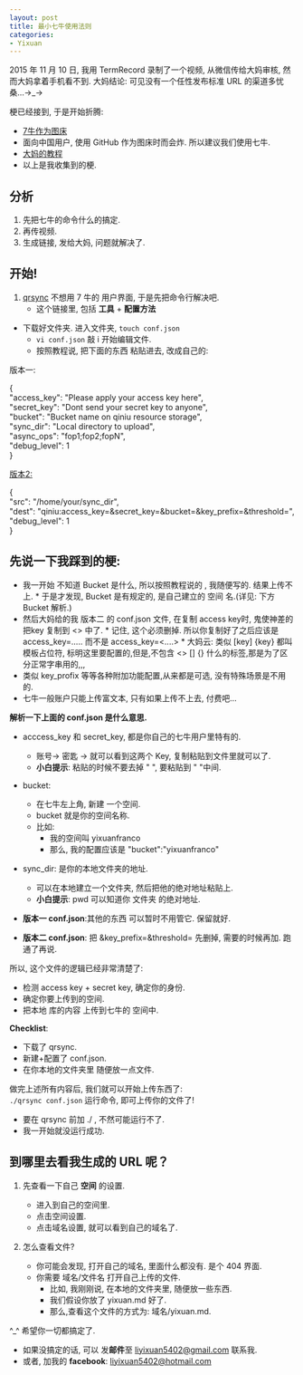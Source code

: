 ```yaml
---
layout: post
title: 最小七牛使用法则
categories:
- Yixuan
---
```


2015 年 11 月 10 日, 我用 TermRecord 录制了一个视频, 从微信传给大妈审核, 然而大妈拿着手机看不到.  大妈结论: 可见没有一个任性发布标准 URL 的渠道多忧桑...→_→

梗已经接到, 于是开始折腾:  

* [7牛作为图床](https://github.com/OpenMindClub/2.OMOOC.py/issues/70)  
* 面向中国用户, 使用 GitHub 作为图床时而会炸. 所以建议我们使用七牛.  
* [大妈的教程](http://blog.zhgdg.org/2013-08/usage7niu/)  
* 以上是我收集到的梗.  

## 分析
1. 先把七牛的命令什么的搞定.
2. 再传视频.
3. 生成链接, 发给大妈, 问题就解决了.

## 开始!

1.  [qrsync](http://docs.qiniu.com/tools/v6/qrsync.html)
不想用 7 牛的 用户界面, 于是先把命令行解决吧.  
	* 这个链接里, 包括 **工具** + **配置方法**

* 下载好文件夹. 进入文件夹, `touch conf.json`
	* `vi conf.json` 敲 i 开始编辑文件.
	* 按照教程说, 把下面的东西 粘贴进去, 改成自己的:

版本一:

{  
    "access_key": "Please apply your access key here",  
    "secret_key": "Dont send your secret key to anyone",  
    "bucket": "Bucket name on qiniu resource storage",  
    "sync_dir": "Local directory to upload",  
    "async_ops": "fop1;fop2;fopN",  
    "debug_level": 1  
}  


[版本2:](http://developer.qiniu.com/docs/v6/tools/qrsync.html)

{  
    "src":          "/home/your/sync_dir",  
    "dest":          "qiniu:access_key=<AccessKey>&secret_key=<SecretKey>&bucket=<Bucket>&key_prefix=<KeyPrefix>&threshold=<Threshold>",  
    "debug_level":  1  
}  



## 先说一下我踩到的梗:

 * 我一开始 不知道 Bucket 是什么, 所以按照教程说的 , 我随便写的. 结果上传不上.
       * 于是才发现, Bucket 是有规定的, 是自己建立的 空间 名.(详见: 下方 Bucket 解析.)
 * 然后大妈给的我 版本二 的 conf.json 文件, 在复制 access key时, 鬼使神差的 把key 复制到 <> 中了.
       * 记住, 这个必须删掉. 所以你复制好了之后应该是 access_key=..... 而不是 access_key=<....>
       * 大妈云: 类似 <key> [key] {key} 都叫模板占位符, 标明这里要配置的,但是,不包含 <> [] {} 什么的标签,那是为了区分正常字串用的,,,   
 * 类似 key_profix 等等各种附加功能配置,从来都是可选, 没有特殊场景是不用的.
 * 七牛一般账户只能上传富文本, 只有如果上传不上去, 付费吧...

**解析一下上面的 conf.json 是什么意思.**

 * acccess_key 和 secret_key, 都是你自己的七牛用户里特有的.
	* 账号→ 密匙 → 就可以看到这两个 Key, 复制粘贴到文件里就可以了.
	* **小白提示**: 粘贴的时候不要去掉 " ", 要粘贴到 " "中间.


 * bucket:
	* 在七牛左上角, 新建 一个空间.
	* bucket 就是你的空间名称.
	* 比如:
		* 我的空间叫 yixuanfranco
		* 那么, 我的配置应该是 "bucket":"yixuanfranco"

 * sync_dir: 是你的本地文件夹的地址.
	* 可以在本地建立一个文件夹, 然后把他的绝对地址粘贴上.
	* **小白提示**: pwd 可以知道你 文件夹 的绝对地址.

* **版本一 conf.json**:其他的东西 可以暂时不用管它. 保留就好.
*  **版本二 conf.json**: 把 &key_prefix=<KeyPrefix>&threshold=<Threshold> 先删掉, 需要的时候再加. 跑通了再说.

所以, 这个文件的逻辑已经非常清楚了:  

* 检测 access key + secret key, 确定你的身份.  
* 确定你要上传到的空间.  
* 把本地 库的内容 上传到七牛的 空间中.  


**Checklist**:  

* 下载了 qrsync.  
* 新建+配置了 conf.json.  
* 在你本地的文件夹里 随便放一点文件.  

做完上述所有内容后, 我们就可以开始上传东西了:  
`./qrsync conf.json`
运行命令, 即可上传你的文件了!     

* 要在 qrsync 前加 ./ , 不然可能运行不了.    
* 我一开始就没运行成功.  

## 到哪里去看我生成的 URL 呢？
1. 先查看一下自己 **空间** 的设置.
	* 进入到自己的空间里.
	* 点击空间设置.
	* 点击域名设置, 就可以看到自己的域名了.

2. 怎么查看文件?
	* 你可能会发现, 打开自己的域名, 里面什么都没有. 是个 404 界面.
	* 你需要 域名/文件名 打开自己上传的文件.
		* 比如, 我刚刚说, 在本地的文件夹里, 随便放一些东西.
		* 我们假设你放了 yixuan.md 好了.
		* 那么,查看这个文件的方式为: 域名/yixuan.md.

^_^ 希望你一切都搞定了.   

* 如果没搞定的话, 可以 发**邮件**至 liyixuan5402@gmail.com 联系我.   
* 或者, 加我的 **facebook**: liyixuan5402@hotmail.com  

